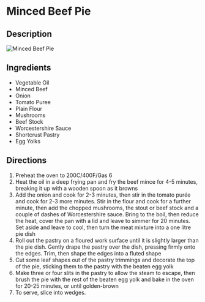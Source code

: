 # Minced Beef Pie

## Description
![Minced Beef Pie](https://www.themealdb.com/images/media/meals/xwutvy1511555540.jpg "Minced Beef Pie")

## Ingredients
- Vegetable Oil
- Minced Beef
- Onion
- Tomato Puree
- Plain Flour
- Mushrooms
- Beef Stock
- Worcestershire Sauce
- Shortcrust Pastry
- Egg Yolks

## Directions
1. Preheat the oven to 200C/400F/Gas 6
2. Heat the oil in a deep frying pan and fry the beef mince for 4-5 minutes, breaking it up with a wooden spoon as it browns
3. Add the onion and cook for 2-3 minutes, then stir in the tomato purée and cook for 2-3 more minutes. Stir in the flour and cook for a further minute, then add the chopped mushrooms, the stout or beef stock and a couple of dashes of Worcestershire sauce. Bring to the boil, then reduce the heat, cover the pan with a lid and leave to simmer for 20 minutes. Set aside and leave to cool, then turn the meat mixture into a one litre pie dish
4. Roll out the pastry on a floured work surface until it is slightly larger than the pie dish. Gently drape the pastry over the dish, pressing firmly onto the edges. Trim, then shape the edges into a fluted shape
5. Cut some leaf shapes out of the pastry trimmings and decorate the top of the pie, sticking them to the pastry with the beaten egg yolk
6. Make three or four slits in the pastry to allow the steam to escape, then brush the pie with the rest of the beaten egg yolk and bake in the oven for 20-25 minutes, or until golden-brown
7. To serve, slice into wedges.
